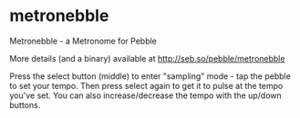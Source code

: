 metronebble
===========

Metronebble - a Metronome for Pebble

More details (and a binary) available at http://seb.so/pebble/metronebble 

Press the select button (middle) to enter "sampling" mode - tap the pebble to set your tempo. Then press select again to get it to pulse at the tempo you've set. You can also increase/decrease the tempo with the up/down buttons.
